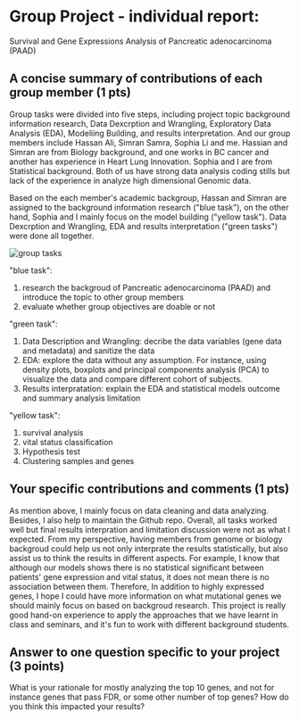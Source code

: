 # Group Project - individual report: 

Survival and Gene Expressions Analysis of Pancreatic adenocarcinoma (PAAD)

## A concise summary of contributions of each group member (1 pts)

Group tasks were divided into five steps, including project topic background information research, Data Dexcrption and Wrangling, Exploratory Data Analysis (EDA), Modeliing Building, and results interpretation. And our group members include Hassan Ali, Simran Samra, Sophia Li and me. Hassian and Simran are from Biology background, and one works in BC cancer and another has experience in Heart Lung Innovation. Sophia and I are from Statistical background. Both of us have strong data analysis coding stills but lack of the experience in analyze high dimensional Genomic data. 

Based on the each member's academic backgroup, Hassan and Simran are assigned to the background information research ("blue task"), on the other hand, Sophia and I mainly focus on the model building ("yellow task"). Data Dexcrption and Wrangling, EDA and results interpretation ("green tasks") were done all together. 

![group tasks](https://github.com/STAT540-UBC/zz_Xia-Lily_STAT540_2020/blob/master/project/plot/group%20tasks.png)

"blue task": 

1. research the backgroud of Pancreatic adenocarcinoma (PAAD) and introduce the topic to other group members
2. evaluate whether group objectives are doable or not

"green task":

1. Data Description and Wrangling: decribe the data variables (gene data and metadata) and sanitize the data
2. EDA: explore the data without any assumption. For instance, using density plots, boxplots and principal components analysis (PCA) to visualize the data and compare different cohort of subjects. 
3. Results interpratation: explain the EDA and statistical models outcome and summary analysis limitation

"yellow task":

1. survival analysis
2. vital status classification
3. Hypothesis test
4. Clustering samples and genes

## Your specific contributions and comments (1 pts)
As mention above, I mainly focus on data cleaning and data analyzing. Besides, I also help to maintain the Github repo. Overall, all tasks worked well but final results interpration and limitation discussion were not as what I expected. From my perspective, having members from genome or biology backgroud could help us not only interprate the results statistically, but also assist us to think the results in different aspects. For example, I know that although our models shows there is no statistical significant between patients' gene expression and vital status, it does not mean there is no association between them. Therefore, In addition to highly expressed genes, I hope I could have more information on what mutational genes we should mainly focus on based on backgroud research. This project is really good hand-on experience to apply the approaches that we have learnt in class and seminars, and it's fun to work with different background students. 

## Answer to one question specific to your project (3 points)
What is your rationale for mostly analyzing the top 10 genes, and not for instance genes that pass FDR, or some other number of top genes? How do you think this impacted your results?

